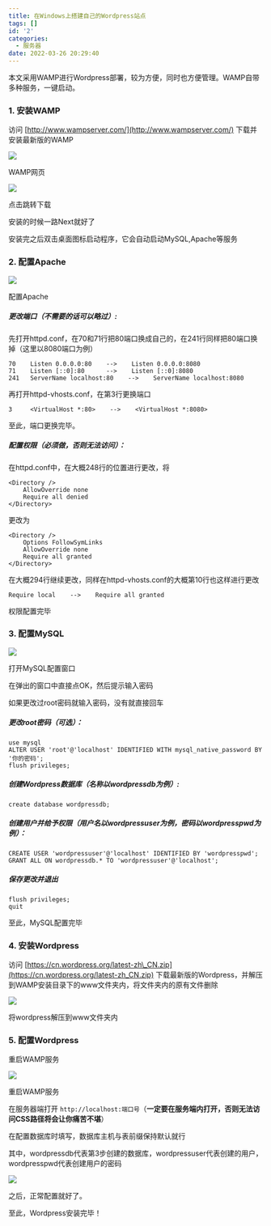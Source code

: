 ```yaml
---
title: 在Windows上搭建自己的Wordpress站点
tags: []
id: '2'
categories:
  - 服务器
date: 2022-03-26 20:29:40
---
```

本文采用WAMP进行Wordpress部署，较为方便，同时也方便管理。WAMP自带多种服务，一键启动。

### 1. 安装WAMP

访问 [http://www.wampserver.com/](http://www.wampserver.com/) 下载并安装最新版的WAMP<br>

![](/imgs/2/1.webp)

WAMP网页

![](/imgs/2/2.webp)

点击跳转下载

安装的时候一路Next就好了

安装完之后双击桌面图标启动程序，它会自动启动MySQL,Apache等服务

### 2. 配置Apache

![](/imgs/2/3.webp)

配置Apache

##### 更改端口（不需要的话可以略过）:

先打开httpd.conf，在70和71行把80端口换成自己的，在241行同样把80端口换掉（这里以8080端口为例）

```
70    Listen 0.0.0.0:80    -->    Listen 0.0.0.0:8080
71    Listen [::0]:80      -->    Listen [::0]:8080
241   ServerName localhost:80    -->    ServerName localhost:8080
```

再打开httpd-vhosts.conf，在第3行更换端口

```
3     <VirtualHost *:80>    -->    <VirtualHost *:8080>
```

至此，端口更换完毕。

##### 配置权限（必须做，否则无法访问）：

在httpd.conf中，在大概248行的位置进行更改，将

```
<Directory />
    AllowOverride none
    Require all denied
</Directory>
```

更改为

```
<Directory />
    Options FollowSymLinks
    AllowOverride none
    Require all granted
</Directory>
```

在大概294行继续更改，同样在httpd-vhosts.conf的大概第10行也这样进行更改

```
Require local    -->    Require all granted
```

权限配置完毕

### 3. 配置MySQL

![](/imgs/2/4.webp)

打开MySQL配置窗口

在弹出的窗口中直接点OK，然后提示输入密码

如果更改过root密码就输入密码，没有就直接回车

##### 更改root密码（可选）：

```mysql
use mysql
ALTER USER 'root'@'localhost' IDENTIFIED WITH mysql_native_password BY '你的密码';
flush privileges;
```

##### 创建Wordpress数据库（名称以wordpressdb为例）:

```mysql
create database wordpressdb;
```

##### 创建用户并给予权限（用户名以wordpressuser为例，密码以wordpresspwd为例）：

```mysql
CREATE USER 'wordpressuser'@'localhost' IDENTIFIED BY 'wordpresspwd';
GRANT ALL ON wordpressdb.* TO 'wordpressuser'@'localhost';
```

##### 保存更改并退出

```mysql
flush privileges;
quit
```

至此，MySQL配置完毕

### 4. 安装Wordpress

访问 [https://cn.wordpress.org/latest-zh\_CN.zip](https://cn.wordpress.org/latest-zh_CN.zip) 下载最新版的Wordpress，并解压到WAMP安装目录下的www文件夹内，将文件夹内的原有文件删除

![](/imgs/2/5.webp)

将wordpress解压到www文件夹内

### 5. 配置Wordpress

重启WAMP服务

![](/imgs/2/6.webp)

重启WAMP服务

在服务器端打开 ```http://localhost:端口号```（**一定要在服务端内打开，否则无法访问CSS路径将会让你痛苦不堪**）

在配置数据库时填写，数据库主机与表前缀保持默认就行

其中，wordpressdb代表第3步创建的数据库，wordpressuser代表创建的用户，wordpresspwd代表创建用户的密码

![](/imgs/2/7.webp)

之后，正常配置就好了。

至此，Wordpress安装完毕！